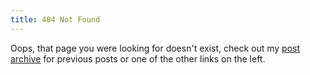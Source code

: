 ```yaml
---
title: 404 Not Found
---
```


Oops, that page you were looking for doesn't exist, check out my [post archive](/archive.html)
for previous posts or one of the other links on the left.
